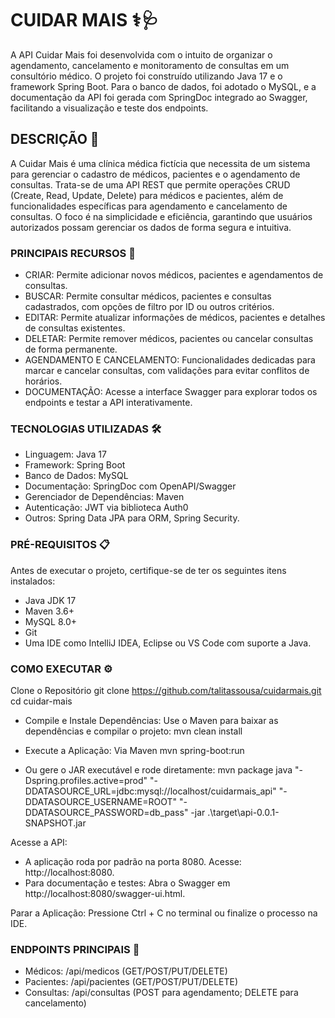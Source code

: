 # CUIDAR MAIS ⚕🩺
A API Cuidar Mais foi desenvolvida com o intuito de organizar o agendamento, cancelamento e monitoramento de consultas em um consultório médico. O projeto foi construído utilizando Java 17 e o framework Spring Boot. Para o banco de dados, foi adotado o MySQL, e a documentação da API foi gerada com SpringDoc integrado ao Swagger, facilitando a visualização e teste dos endpoints.

## DESCRIÇÃO 📜
A Cuidar Mais é uma clínica médica fictícia que necessita de um sistema para gerenciar o cadastro de médicos, pacientes e o agendamento de consultas. Trata-se de uma API REST que permite operações CRUD (Create, Read, Update, Delete) para médicos e pacientes, além de funcionalidades específicas para agendamento e cancelamento de consultas. O foco é na simplicidade e eficiência, garantindo que usuários autorizados possam gerenciar os dados de forma segura e intuitiva.

### PRINCIPAIS RECURSOS 📍
- CRIAR: Permite adicionar novos médicos, pacientes e agendamentos de consultas.
- BUSCAR: Permite consultar médicos, pacientes e consultas cadastrados, com opções de filtro por ID ou outros critérios.
- EDITAR: Permite atualizar informações de médicos, pacientes e detalhes de consultas existentes.
- DELETAR: Permite remover médicos, pacientes ou cancelar consultas de forma permanente.
- AGENDAMENTO E CANCELAMENTO: Funcionalidades dedicadas para marcar e cancelar consultas, com validações para evitar conflitos de horários.
- DOCUMENTAÇÃO: Acesse a interface Swagger para explorar todos os endpoints e testar a API interativamente.
  
### TECNOLOGIAS UTILIZADAS 🛠️
- Linguagem: Java 17
- Framework: Spring Boot 
- Banco de Dados: MySQL 
- Documentação: SpringDoc com OpenAPI/Swagger 
- Gerenciador de Dependências: Maven
- Autenticação: JWT via biblioteca Auth0
- Outros: Spring Data JPA para ORM, Spring Security.

### PRÉ-REQUISITOS 📋
Antes de executar o projeto, certifique-se de ter os seguintes itens instalados:

- Java JDK 17 
- Maven 3.6+ 
- MySQL 8.0+ 
- Git 
- Uma IDE como IntelliJ IDEA, Eclipse ou VS Code com suporte a Java.

### COMO EXECUTAR ⚙️

Clone o Repositório 
git clone https://github.com/talitassousa/cuidarmais.git
cd cuidar-mais

- Compile e Instale Dependências:
Use o Maven para baixar as dependências e compilar o projeto:
mvn clean install

- Execute a Aplicação:
Via Maven 
mvn spring-boot:run

- Ou gere o JAR executável e rode diretamente:
mvn package
java "-Dspring.profiles.active=prod" "-DDATASOURCE_URL=jdbc:mysql://localhost/cuidarmais_api" "-DDATASOURCE_USERNAME=ROOT" "-DDATASOURCE_PASSWORD=db_pass" -jar .\target\api-0.0.1-SNAPSHOT.jar

Acesse a API:
- A aplicação roda por padrão na porta 8080. Acesse: http://localhost:8080.
- Para documentação e testes: Abra o Swagger em http://localhost:8080/swagger-ui.html.

Parar a Aplicação:
Pressione Ctrl + C no terminal ou finalize o processo na IDE.

### ENDPOINTS PRINCIPAIS 🔗
- Médicos: /api/medicos (GET/POST/PUT/DELETE)
- Pacientes: /api/pacientes (GET/POST/PUT/DELETE)
- Consultas: /api/consultas (POST para agendamento; DELETE para cancelamento)
